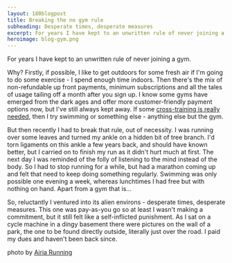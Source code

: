 ```yaml
---
layout: 180blogpost
title: Breaking the no gym rule
subheading: Desperate times, desperate measures
excerpt: For years I have kept to an unwritten rule of never joining a gym. Circumstances forced me to revisit that
heroimage: blog-gym.png
---
```



<p>For years I have kept to an unwritten rule of never joining a gym.</p>

<p>Why? Firstly, if possible, I like to get outdoors for some fresh air if I'm going to do some exercise - I spend enough time indoors. Then there's the mix of non-refundable up front payments, minimum subscriptions and all the tales of usage tailing off a month after you sign up. I know some gyms have emerged from the dark ages and offer more customer-friendly payment options now, but I've still always kept away. If some <a href="{{ site.baseurl }}{% post_url 2017-3-3-cross-training-injury-swimming %}">cross-training is really needed</a>, then I try swimming or something else - anything else but the gym.</p>

<p>But then recently I had to break that rule, out of necessity. I was running over some leaves and turned my ankle on a hidden bit of tree branch. I'd torn ligaments on this ankle a few years back, and should have known better, but I carried on to finish my run as it didn't hurt much at first. The next day I was reminded of the folly of listening to the mind instead of the body. So I had to stop running for a while, but had a marathon coming up and felt that need to keep doing something regularly. Swimming was only possible one evening a week, whereas lunchtimes I had free but with nothing on hand. Apart from a gym that is...

<p>So, reluctantly I ventured into its alien environs - desperate times, desperate measures. This one was pay-as-you go so at least I wasn't making a commitment, but it still felt like a self-inflicted punishment. As I sat on a cycle machine in a dingy basement there were pictures on the wall of a park, the one to be found directly outside, literally just over the road. I paid my dues and haven't been back since.</p>


<p class="photocredit text-muted"><i class="fa fa-creative-commons fa-fw"></i> photo by <a href="https://www.flickr.com/photos/airiarunning/">Airia Running</a></p>













